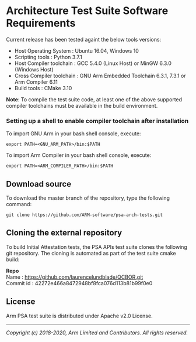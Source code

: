 
# Architecture Test Suite Software Requirements

Current release has been tested againt the below tools versions: <br />

- Host Operating System     : Ubuntu 16.04, Windows 10
- Scripting tools           : Python 3.7.1
- Host Compiler toolchain   : GCC 5.4.0 (Linux Host) or MinGW 6.3.0 (Windows Host)
- Cross Compiler toolchain  : GNU Arm Embedded Toolchain 6.3.1, 7.3.1 or Arm Compiler 6.11
- Build tools               : CMake 3.10

**Note**: To compile the test suite code, at least one of the above supported compiler toolchains
        must be available in the build environment.

### Setting up a shell to enable compiler toolchain after installation

To import GNU Arm in your bash shell console, execute:
~~~
export PATH=<GNU_ARM_PATH>/bin:$PATH
~~~

To import Arm Compiler in your bash shell console, execute:
~~~
export PATH=<ARM_COMPILER_PATH>/bin:$PATH
~~~

## Download source

To download the master branch of the repository, type the following command: <br />
~~~
git clone https://github.com/ARM-software/psa-arch-tests.git
~~~

## Cloning the external repository

To build Initial Attestation tests, the PSA APIs test suite clones the following
git repository. The cloning is automated as part of the test suite cmake build:

**Repo** <br />
Name      : https://github.com/laurencelundblade/QCBOR.git <br />
Commit id : 42272e466a8472948bf8fca076d113b81b99f0e0

## License
Arm PSA test suite is distributed under Apache v2.0 License.

--------------

*Copyright (c) 2018-2020, Arm Limited and Contributors. All rights reserved.*
